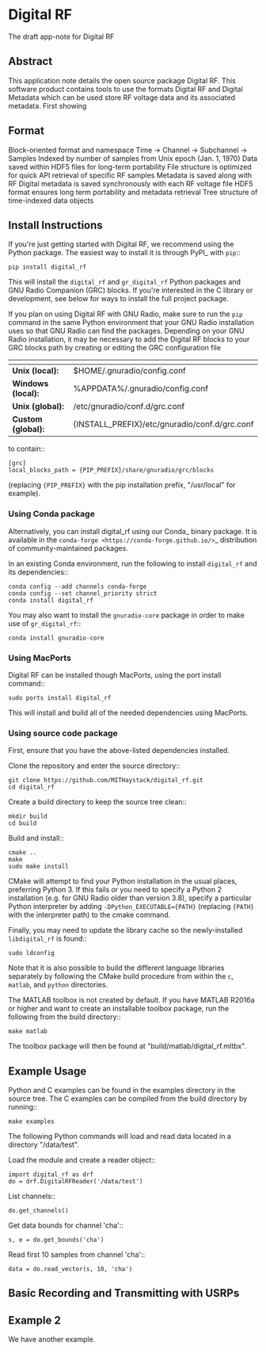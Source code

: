 # Digital RF
The draft app-note for Digital RF


## Abstract

This application note details the open source package Digital RF. This software product contains tools to use the formats Digital RF and Digital Metadata which can be used store RF voltage data and its associated metadata. First showing 

## Format

Block-oriented format and namespace
Time → Channel → Subchannel → Samples
Indexed by number of samples from Unix epoch (Jan. 1, 1970)
Data saved within HDF5 files for long-term portability
File structure is optimized for quick API retrieval of specific RF samples
Metadata is saved along with RF
Digital metadata is saved synchronously with each RF voltage file
HDF5 format ensures long term portability and metadata retrieval
Tree structure of time-indexed data objects 


## Install Instructions

If you're just getting started with Digital RF, we recommend using the Python package. The easiest way to install it is through PyPI_ with `pip`::

    pip install digital_rf

This will install the ``digital_rf`` and ``gr_digital_rf`` Python packages and GNU Radio Companion (GRC) blocks. If you're interested in the C library or development, see below for ways to install the full project package.

If you plan on using Digital RF with GNU Radio, make sure to run the `pip` command in the same Python environment that your GNU Radio installation uses so that GNU Radio can find the packages. Depending on your GNU Radio installation, it may be necessary to add the Digital RF blocks to your GRC blocks path by creating or editing the GRC configuration file



|    <!-- -->     |  <!-- -->                  |
|-----------------|----------------------------|
| **Unix (local):** | $HOME/.gnuradio/config.conf |
|**Windows (local):** | %APPDATA%/.gnuradio/config.conf|
|**Unix (global):** | /etc/gnuradio/conf.d/grc.conf|
|**Custom (global):** | {INSTALL_PREFIX}/etc/gnuradio/conf.d/grc.conf|


to contain::

    [grc]
    local_blocks_path = {PIP_PREFIX}/share/gnuradio/grc/blocks
    
(replacing ``{PIP_PREFIX}`` with the pip installation prefix, "/usr/local" for example).

### Using Conda package

Alternatively, you can install digital_rf using our Conda_ binary package. It is available in the `conda-forge <https://conda-forge.github.io/>`_ distribution of community-maintained packages.

In an existing Conda environment, run the following to install ``digital_rf`` and its dependencies::

    conda config --add channels conda-forge
    conda config --set channel_priority strict
    conda install digital_rf

You may also want to install the ``gnuradio-core`` package in order to make use of ``gr_digital_rf``::

    conda install gnuradio-core

### Using MacPorts

Digital RF can be installed though MacPorts, using the port install command::

    sudo ports install digital_rf

This will install and build all of the needed dependencies using MacPorts.

### Using source code package

First, ensure that you have the above-listed dependencies installed.

Clone the repository and enter the source directory::

    git clone https://github.com/MITHaystack/digital_rf.git
    cd digital_rf

Create a build directory to keep the source tree clean::

    mkdir build
    cd build

Build and install::

    cmake ..
    make
    sudo make install

CMake will attempt to find your Python installation in the usual places, preferring Python 3. If this fails or you need to specify a Python 2 installation (e.g. for GNU Radio older than version 3.8), specify a particular Python interpreter by adding ``-DPython_EXECUTABLE={PATH}`` (replacing ``{PATH}`` with the interpreter path) to the cmake command.

Finally, you may need to update the library cache so the newly-installed ``libdigital_rf`` is found::

    sudo ldconfig

Note that it is also possible to build the different language libraries separately by following the CMake build procedure from within the `c`, `matlab`, and `python` directories.


The MATLAB toolbox is not created by default. If you have MATLAB R2016a or higher and want to create an installable toolbox package, run the following from the build directory::

    make matlab

The toolbox package will then be found at "build/matlab/digital_rf.mltbx".

## Example Usage

Python and C examples can be found in the examples directory in the source tree. The C examples can be compiled from the build directory by running::

    make examples


The following Python commands will load and read data located in a directory "/data/test".

Load the module and create a reader object::

    import digital_rf as drf
    do = drf.DigitalRFReader('/data/test')

List channels::

    do.get_channels()

Get data bounds for channel 'cha'::

    s, e = do.get_bounds('cha')

Read first 10 samples from channel 'cha'::

    data = do.read_vector(s, 10, 'cha')


## Basic Recording and Transmitting with USRPs


## Example 2

We have another example.
